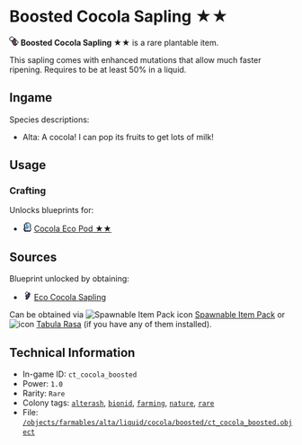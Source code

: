# Boosted Cocola Sapling ★★

<img src="https://raw.githubusercontent.com/Ceterai/Enternia/main/objects/farmables/alta/liquid/cocola/boosted/icon.png" alt="Boosted Cocola Sapling ★★ icon" loading="lazy" height="16px" width="auto" /> **Boosted Cocola Sapling ★★** is a rare plantable item.

This sapling comes with enhanced mutations that allow much faster ripening. Requires to be at least 50% in a liquid.

## Ingame

Species descriptions:

- Alta: A cocola! I can pop its fruits to get lots of milk!

## Usage

### Crafting

Unlocks blueprints for:

- <img src="https://raw.githubusercontent.com/Ceterai/Enternia/main/objects/farmables/alta/liquid/cocola/pod/icon.png" alt="Cocola Eco Pod ★★ icon" loading="lazy" height="16px" width="auto" /> [Cocola Eco Pod ★★](https://ceterai.github.io/MyEnternia/Wiki/CocolaEcoPod)

## Sources

Blueprint unlocked by obtaining:

- <img src="https://raw.githubusercontent.com/Ceterai/Enternia/main/objects/farmables/alta/liquid/cocola/eco/icon.png" alt="Eco Cocola Sapling icon" loading="lazy" height="16px" width="auto" /> [Eco Cocola Sapling](https://ceterai.github.io/MyEnternia/Wiki/EcoCocolaSapling)

Can be obtained via <img src="https://raw.githubusercontent.com/Silverfeelin/Starbound-SpawnableItemPack/master/interface/sip/iconSmall.png" alt="Spawnable Item Pack icon" width="18" height="14"/> [Spawnable Item Pack](https://steamcommunity.com/sharedfiles/filedetails/?id=733665104) or <img src="https://steamuserimages-a.akamaihd.net/ugc/263843960696222713/3EC9A7C005541F7D577EBCB8C5736B4EFC9973D6/" alt="icon" width="8" height="12"/> [Tabula Rasa](https://community.playstarbound.com/resources/the-tabula-rasa.3222/) (if you have any of them installed).

## Technical Information

- In-game ID: `ct_cocola_boosted`
- Power: `1.0`
- Rarity: `Rare`
- Colony tags: [`alterash`](https://ceterai.github.io/MyEnternia/Wiki/Tags/Alterash), [`bionid`](https://ceterai.github.io/MyEnternia/Wiki/Tags/Bionid), [`farming`](https://ceterai.github.io/MyEnternia/Wiki/Tags/Farming), [`nature`](https://ceterai.github.io/MyEnternia/Wiki/Tags/Nature), [`rare`](https://ceterai.github.io/MyEnternia/Wiki/Tags/Rare)
- File: [`/objects/farmables/alta/liquid/cocola/boosted/ct_cocola_boosted.object`](https://github.com/Ceterai/Enternia/blob/main/objects/farmables/alta/liquid/cocola/boosted/ct_cocola_boosted.object)
